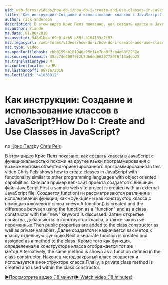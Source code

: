 ```yaml
---
uid: web-forms/videos/how-do-i/how-do-i-create-and-use-classes-in-javascript
title: 'Как инструкции: Создание и использование классов в JavaScript? | Документы Майкрософт'
author: rick-anderson
description: В этом видео Крис Пелз показано, как создать классы в JavaScript с функциональностью похожи на другие языки программирования с объектно-ориентированного программирования capabilitie...
ms.author: riande
ms.date: 01/08/2010
ms.assetid: 348d1bda-69e0-4cb5-a59f-a104133c2f93
msc.legacyurl: /web-forms/videos/how-do-i/how-do-i-create-and-use-classes-in-javascript
msc.type: video
ms.openlocfilehash: cbb0159ab181946c25c14e7ba0f3cb4e63f2252a
ms.sourcegitcommit: 45ac74e400f9f2b7dbded66297730f6f14a4eb25
ms.translationtype: MT
ms.contentlocale: ru-RU
ms.lasthandoff: 08/16/2018
ms.locfileid: "41835912"
---
```

<a name="how-do-i-create-and-use-classes-in-javascript"></a><span data-ttu-id="caadf-104">Как инструкции: Создание и использование классов в JavaScript?</span><span class="sxs-lookup"><span data-stu-id="caadf-104">How Do I: Create and Use Classes in JavaScript?</span></span>
====================
<span data-ttu-id="caadf-105">по [Крис Пелз](https://twitter.com/chrispels)</span><span class="sxs-lookup"><span data-stu-id="caadf-105">by [Chris Pels](https://twitter.com/chrispels)</span></span>

<span data-ttu-id="caadf-106">В этом видео Крис Пелз показано, как создать классы в JavaScript с функциональностью похожи на другие языки программирования с возможностями объектно-ориентированного программирования.</span><span class="sxs-lookup"><span data-stu-id="caadf-106">In this video Chris Pels shows how to create classes in JavaScript with functionality similar to other programming languages with object oriented capabilities.</span></span> <span data-ttu-id="caadf-107">Сначала пример веб-сайт проекта создается с внешний файл JavaScript.</span><span class="sxs-lookup"><span data-stu-id="caadf-107">First a sample web site project is created with an external JavaScript file.</span></span> <span data-ttu-id="caadf-108">Создается function() и рассматриваются различия в использовании функции, как «функция» и как конструктор класса с помощью ключевого слова «new».</span><span class="sxs-lookup"><span data-stu-id="caadf-108">A function() is created and the difference between using the function as a "function" and as a class constructor with the "new" keyword is discussed.</span></span> <span data-ttu-id="caadf-109">Затем открытые свойства, добавляются в конструктор класса, а также закрытые переменные.</span><span class="sxs-lookup"><span data-stu-id="caadf-109">Then public properties are added to the class constructor as well as private variables.</span></span> <span data-ttu-id="caadf-110">Далее создается и назначается как метод к классу отдельную функцию.</span><span class="sxs-lookup"><span data-stu-id="caadf-110">Next a separate function is created and assigned as a method to the class.</span></span> <span data-ttu-id="caadf-111">Кроме того как функция, определенная в конструкторе класса отображается тот же метод.</span><span class="sxs-lookup"><span data-stu-id="caadf-111">Alternatively, the same method is shown as a function defined in the class constructor.</span></span> <span data-ttu-id="caadf-112">Наконец метод закрытый класс создается и используется в конструкторе класса.</span><span class="sxs-lookup"><span data-stu-id="caadf-112">Finally, a private class method is created and used within the class constructor.</span></span>

[<span data-ttu-id="caadf-113">&#9654;Просмотрите видео (18 минут)</span><span class="sxs-lookup"><span data-stu-id="caadf-113">&#9654; Watch video (18 minutes)</span></span>](https://channel9.msdn.com/Blogs/ASP-NET-Site-Videos/how-do-i-create-and-use-classes-in-javascript)
